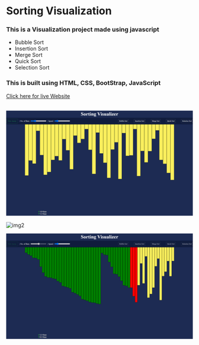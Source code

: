 <h1>Sorting Visualization</h1>
<h3>This is a Visualization project made using javascript</h3>
<ul>
<li>Bubble Sort</li>
<li>Insertion Sort</li>
<li>Merge Sort</li>
<li>Quick Sort</li>
<li>Selection Sort</li>
</ul>
<h3>This is built using HTML, CSS, BootStrap, JavaScript</h3>

<a href="https://sorting-magics.netlify.app/" >Click here for live Website</a>
<br>
<br>

![img1](https://github.com/riteshbongarde08/Sorting-Visualizer/blob/master/img/img1.png)

![img2](https://github.com/riteshbongarde08/Sorting-Visualizer/img/img2.png)

![img3](https://github.com/riteshbongarde08/Sorting-Visualizer/blob/master/img/img3.png)
